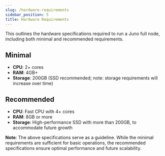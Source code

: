 ```yaml
---
slug: /hardware-requirements
sidebar_position: 5
title: Hardware Requirements
---
```


This outlines the hardware specifications required to run a Juno full node, including both minimal and recommended requirements.

## Minimal

- **CPU**: 2+ cores
- **RAM**: 4GB+
- **Storage**: 200GB (SSD recommended; note: storage requirements will increase over time)

## Recommended

- **CPU**: Fast CPU with 4+ cores
- **RAM**: 8GB or more
- **Storage**: High-performance SSD with more than 200GB, to accommodate future growth

**Note**: The above specifications serve as a guideline. While the minimal requirements are sufficient for basic operations, the recommended specifications ensure optimal performance and future scalability.